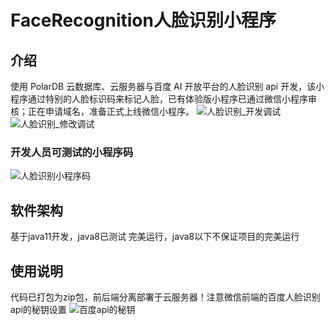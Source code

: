 # FaceRecognition人脸识别小程序
## 介绍
使用 PolarDB 云数据库、云服务器与百度 AI 开放平台的人脸识别 api 开发，该小程序通过特别的人脸标识码来标记人脸，已有体验版小程序已通过微信小程序审核；正在申请域名，准备正式上线微信小程序。
![人脸识别_开发调试 ](https://user-images.githubusercontent.com/69849788/113528294-be2a4e80-95f2-11eb-9605-0f062f25eee3.jpg)
![人脸识别_修改调试](https://user-images.githubusercontent.com/69849788/113528299-bff41200-95f2-11eb-9d87-b16f6e4a279c.jpg)
### 开发人员可测试的小程序码

![人脸识别小程序码](https://user-images.githubusercontent.com/69849788/113528715-fbdba700-95f3-11eb-8d5e-97bb873ed491.jpg)

## 软件架构
基于java11开发，java8已测试 完美运行，java8以下不保证项目的完美运行

## 使用说明
代码已打包为zip包，前后端分离部署于云服务器！注意微信前端的百度人脸识别api的秘钥设置
![百度api的秘钥](https://user-images.githubusercontent.com/69849788/113528728-0007c480-95f4-11eb-8507-82db5e7c9854.jpg)



